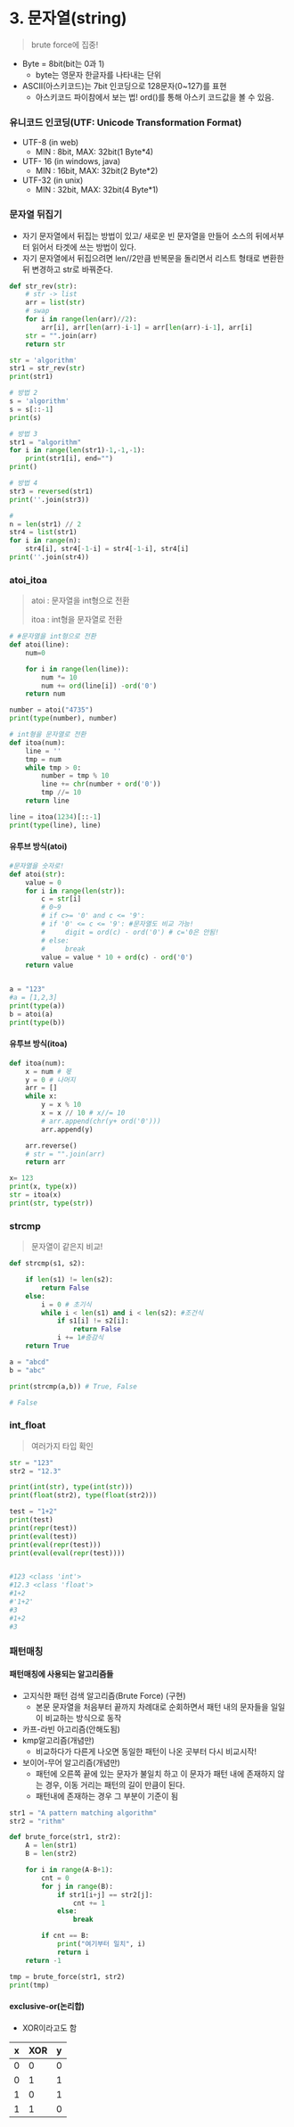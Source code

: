 # 3. 문자열(string)

> brute force에 집중!

- Byte = 8bit(bit는 0과 1)
  - byte는 영문자 한글자를 나타내는 단위
- ASCII(아스키코드)는 7bit 인코딩으로 128문자(0~127)를 표현
  - 아스키코드 파이참에서 보는 법! ord()를 통해 아스키 코드값을 볼 수 있음.

### 유니코드 인코딩(UTF: Unicode Transformation Format)

- UTF-8 (in web)
  - MIN : 8bit, MAX: 32bit(1 Byte*4)
- UTF- 16 (in windows, java)
  - MIN : 16bit, MAX: 32bit(2 Byte*2)
- UTF-32 (in unix)
  - MIN : 32bit, MAX: 32bit(4 Byte*1)

### 문자열 뒤집기

- 자기 문자열에서 뒤집는 방법이 있고/ 새로운 빈 문자열을 만들어 소스의 뒤에서부터 읽어서 타겟에 쓰는 방법이 있다.
- 자기 문자열에서 뒤집으려면 len//2만큼 반복문을 돌리면서 리스트 형태로 변환한 뒤 변경하고 str로 바꿔준다.

```python
def str_rev(str):
    # str -> list
    arr = list(str)
    # swap
    for i in range(len(arr)//2):
        arr[i], arr[len(arr)-i-1] = arr[len(arr)-i-1], arr[i]
    str = "".join(arr)
    return str

str = 'algorithm'
str1 = str_rev(str)
print(str1)

# 방법 2
s = 'algorithm'
s = s[::-1]
print(s)

# 방법 3
str1 = "algorithm"
for i in range(len(str1)-1,-1,-1):
    print(str1[i], end="")
print()

# 방법 4
str3 = reversed(str1)
print(''.join(str3))

#
n = len(str1) // 2
str4 = list(str1)
for i in range(n):
    str4[i], str4[-1-i] = str4[-1-i], str4[i]
print(''.join(str4))
```



### atoi_itoa

> atoi : 문자열을 int형으로 전환
>
> itoa : int형을 문자열로 전환

```python
# #문자열을 int형으로 전환
def atoi(line):
    num=0

    for i in range(len(line)):
        num *= 10
        num += ord(line[i]) -ord('0')
    return num

number = atoi("4735")
print(type(number), number)

# int형을 문자열로 전환
def itoa(num):
    line = ''
    tmp = num
    while tmp > 0:
        number = tmp % 10
        line += chr(number + ord('0'))
        tmp //= 10
    return line

line = itoa(1234)[::-1]
print(type(line), line)
```

#### 유투브 방식(atoi)

```python
#문자열을 숫자로!
def atoi(str):
    value = 0
    for i in range(len(str)):
        c = str[i]
        # 0~9
        # if c>= '0' and c <= '9':
        # if '0' <= c <= '9': #문자열도 비교 가능!
        #     digit = ord(c) - ord('0') # c='0은 안됨!
        # else:
        #     break
        value = value * 10 + ord(c) - ord('0')
    return value


a = "123"
#a = [1,2,3]
print(type(a))
b = atoi(a)
print(type(b))
```

#### 유투브 방식(itoa)

```python
def itoa(num):
    x = num # 몫
    y = 0 # 나머지
    arr = []
    while x:
        y = x % 10
        x = x // 10 # x//= 10
        # arr.append(chr(y+ ord('0')))
        arr.append(y)

    arr.reverse()
    # str = "".join(arr)
    return arr

x= 123
print(x, type(x))
str = itoa(x)
print(str, type(str))
```



### strcmp

> 문자열이 같은지 비교!

```python
def strcmp(s1, s2):

    if len(s1) != len(s2):
        return False
    else:
        i = 0 # 초기식
        while i < len(s1) and i < len(s2): #조건식
            if s1[i] != s2[i]:
                return False
            i += 1#증감식
    return True

a = "abcd"
b = "abc"

print(strcmp(a,b)) # True, False

# False
```

### int_float

> 여러가지 타입 확인

```python
str = "123"
str2 = "12.3"

print(int(str), type(int(str)))
print(float(str2), type(float(str2)))

test = "1+2"
print(test)
print(repr(test))
print(eval(test))
print(eval(repr(test)))
print(eval(eval(repr(test))))


#123 <class 'int'>
#12.3 <class 'float'>
#1+2
#'1+2'
#3
#1+2
#3
```



### 패턴매칭

#### 패턴매칭에 사용되는 알고리즘들

- 고지식한 패턴 검색 알고리즘(Brute Force) (구현)
  - 본문 문자열을 처음부터 끝까지 차례대로 순회하면서 패턴 내의 문자들을 일일이 비교하는 방식으로 동작
- 카프-라빈 아고리즘(안해도됨)
- kmp알고리즘(개념만)
  - 비교하다가 다른게 나오면 동일한 패턴이 나온 곳부터 다시 비교시작!
- 보이어-무어 알고리즘(개념만)
  - 패턴에 오른쪽 끝에 있는 문자가 불일치 하고 이 문자가 패턴 내에 존재하지 않는 경우, 이동 거리는 패턴의 길이 만큼이 된다.
  - 패턴내에 존재하는 경우 그 부분이 기준이 됨

```python
str1 = "A pattern matching algorithm"
str2 = "rithm"

def brute_force(str1, str2):
    A = len(str1)
    B = len(str2)

    for i in range(A-B+1):
        cnt = 0
        for j in range(B):
            if str1[i+j] == str2[j]:
                cnt += 1
            else:
                break

        if cnt == B:
            print("여기부터 일치", i)
            return i
    return -1

tmp = brute_force(str1, str2)
print(tmp)
```



#### exclusive-or(논리합)

- XOR이라고도 함

| x    | XOR  | y    |
| ---- | ---- | ---- |
| 0    | 0    | 0    |
| 0    | 1    | 1    |
| 1    | 0    | 1    |
| 1    | 1    | 0    |



